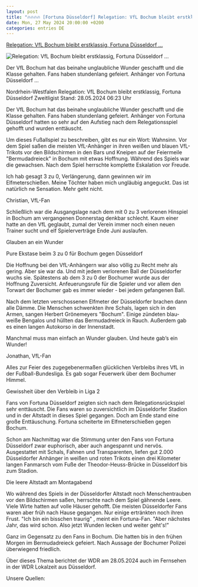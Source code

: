 ```yaml
---
layout: post
title: "🔥🔥🔥🔥 [Fortuna Düsseldorf] Relegation: VfL Bochum bleibt erstklassig, Fortuna Düsseldorf ..."
date: Mon, 27 May 2024 20:00:00 +0200
categories: entries DE
---
```

[Relegation: VfL Bochum bleibt erstklassig, Fortuna Düsseldorf ...](https://www.tagesschau.de/inland/regional/nordrheinwestfalen/wdr-fortuna-duesseldorf-gegen-vfl-bochum-so-ist-die-lage-vor-dem-relegations-rueckspiel-100.html)

![Relegation: VfL Bochum bleibt erstklassig, Fortuna Düsseldorf ...](https://images.tagesschau.de/image/a7e34926-9443-4940-912b-a082b7eadbe3/AAABj73iYdA/AAABjwnlFvA/16x9-1280/wdr-bochumer-fans-im-bermudadreieck-100.jpg)

Der VfL Bochum hat das beinahe unglaubliche Wunder geschafft und die Klasse gehalten. Fans haben stundenlang gefeiert. Anhänger von Fortuna Düsseldorf ...

Nordrhein-Westfalen Relegation: VfL Bochum bleibt erstklassig, Fortuna Düsseldorf Zweitligist Stand: 28.05.2024 06:23 Uhr

Der VfL Bochum hat das beinahe unglaubliche Wunder geschafft und die Klasse gehalten. Fans haben stundenlang gefeiert. Anhänger von Fortuna Düsseldorf hatten so sehr auf den Aufstieg nach dem Relegationsspiel gehofft und wurden enttäuscht.

Um dieses Fußallspiel zu beschreiben, gibt es nur ein Wort: Wahnsinn. Vor dem Spiel saßen die meisten VfL-Anhänger in ihren weißen und blauen VfL-Trikots vor den Bildschirmen in den Bars und Kneipen auf der Feiermeile "Bermudadreieck" in Bochum mit etwas Hoffnung. Während des Spiels war die gewachsen. Nach dem Spiel herrschte komplette Eskalation vor Freude.

Ich hab gesagt 3 zu 0, Verlängerung, dann gewinnen wir im Elfmeterschießen. Meine Töchter haben mich ungläubig angeguckt. Das ist natürlich ne Sensation. Mehr geht nicht.

Christian, VfL-Fan

Schließlich war die Ausgangslage nach dem mit 0 zu 3 verlorenen Hinspiel in Bochum am vergangenen Donnerstag denkbar schlecht. Kaum einer hatte an den VfL geglaubt, zumal der Verein immer noch einen neuen Trainer sucht und elf Spielerverträge Ende Juni auslaufen.

Glauben an ein Wunder

Pure Ekstase beim 3 zu 0 für Bochum gegen Düsseldorf

Die Hoffnung bei den VfL-Anhängern war also völlig zu Recht mehr als gering. Aber sie war da. Und mit jedem verlorenen Ball der Düsseldorfer wuchs sie. Spätestens ab dem 3 zu 0 der Bochumer wurde aus der Hoffnung Zuversicht. Anfeuerungsrufe für die Spieler und vor allem den Torwart der Bochumer gab es immer wieder - bei jedem gefangenen Ball.

Nach dem letzten verschossenen Elfmeter der Düsseldorfer brachen dann alle Dämme. Die Menschen schwenkten ihre Schals, lagen sich in den Armen, sangen Herbert Grönemeyers "Bochum". Einige zündeten blau-weiße Bengalos und hüllten das Bermudadreieck in Rauch. Außerdem gab es einen langen Autokorso in der Innenstadt.

Manchmal muss man einfach an Wunder glauben. Und heute gab’s ein Wunder!

Jonathan, VfL-Fan

Alles zur Feier des zugegebenermaßen glücklichen Verbleibs ihres VfL in der Fußball-Bundesliga. Es gab sogar Feuerwerk über dem Bochumer Himmel.

Gewissheit über den Verbleib in Liga 2

Fans von Fortuna Düsseldorf zeigten sich nach dem Relegationsrückspiel sehr enttäuscht. Die Fans waren so zuversichtlich im Düsseldorfer Stadion und in der Altstadt in dieses Spiel gegangen. Doch am Ende stand eine große Enttäuschung. Fortuna scheiterte im Elfmeterschießen gegen Bochum.

Schon am Nachmittag war die Stimmung unter den Fans von Fortuna Düsseldorf zwar euphorisch, aber auch angespannt und nervös. Ausgestattet mit Schals, Fahnen und Transparenten, liefen gut 2.000 Düsseldorfer Anhänger in weißen und roten Trikots einen drei Kilometer langen Fanmarsch vom Fuße der Theodor-Heuss-Brücke in Düsseldorf bis zum Stadion.

Die leere Altstadt am Montagabend

Wo während des Spiels in der Düsseldorfer Altstadt noch Menschentrauben vor den Bildschirmen saßen, herrschte nach dem Spiel gähnende Leere. Viele Wirte hatten auf volle Häuser gehofft. Die meisten Düsseldorfer Fans waren aber früh nach Hause gegangen. Nur einige ertränkten noch ihren Frust. "Ich bin ein bisschen traurig" , meint ein Fortuna-Fan. "Aber nächstes Jahr, das wird schon. Also jetzt Wunden lecken und weiter geht's!"

Ganz im Gegensatz zu den Fans in Bochum. Die hatten bis in den frühen Morgen im Bermudadreieck gefeiert. Nach Aussage der Bochumer Polizei überwiegend friedlich.

Über dieses Thema berichtet der WDR am 28.05.2024 auch im Fernsehen in der WDR Lokalzeit aus Düsseldorf.

Unsere Quellen:



